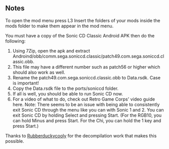 ## Notes

To open the mod menu press L3
Insert the folders of your mods inside the mods folder to make them appear in the mod menu.

 You must have a copy of the Sonic CD Classic Android APK then do the following:

1. Using 7Zip, open the apk and extract Androind/obb/comm.sega.soniccd.classic/patch49.com.sega.soniccd.classic.obb.
2. This file may have a different number such as patch56 or higher which should also work as well.
3. Rename the patch49.com.sega.soniccd.classic.obb to Data.rsdk. Case is important!
4. Copy the Data.rsdk file to the ports/soniccd folder.
5. If all is well, you should be able to run Sonic CD now.
6. For a video of what to do, check out Retro Game Corps' video guide here.
Note: There seems to be an issue with being able to consistently exit Sonic CD through the menu like you can with Sonic 1 and 2. You can exit Sonic CD by holding Select and pressing Start. (For the RGB10, you can hold Minus and press Start. For the Chi, you can hold the 1 key and press Start.)


Thanks to [Rubberduckycooly](https://github.com/Rubberduckycooly/Sonic-CD-11-Decompilation) for the decompilation work that makes this possible.



